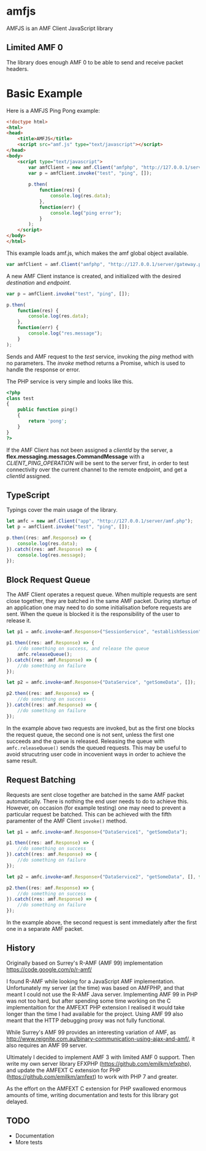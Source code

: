 amfjs
=====

AMFJS is an AMF Client JavaScript library 

## Limited AMF 0

The library does enough AMF 0 to be able to send and receive packet headers. 

# Basic Example

Here is a AMFJS Ping Pong example:

```html
<!doctype html>
<html>
<head>
    <title>AMFJS</title>
    <script src="amf.js" type="text/javascript"></script>
</head>
<body>
    <script type="text/javascript">
        var amfClient = new amf.Client("amfphp", "http://127.0.0.1/server/gateway.php");
        var p = amfClient.invoke("test", "ping", []);
        
        p.then(
            function(res) {
                console.log(res.data);
            },
            function(err) {
                console.log("ping error");
            }
        );
    </script>
</body>
</html>
```

This example loads amf.js, which makes the amf global object available.

```javascript
var amfClient = amf.Client("amfphp", "http://127.0.0.1/server/gateway.php");
```

A new AMF Client instance is created, and initialized with the desired  _destination_ and _endpoint_.


```javascript
var p = amfClient.invoke("test", "ping", []);

p.then(
    function(res) {
        console.log(res.data);
    },
    function(err) {
        console.log("res.message");
    }
);
```

Sends and AMF request to the _test_ service, invoking the _ping_ method with no parameters. The _invoke_ method returns a Promise, which is used to handle the response or error.


The PHP service is very simple and looks like this.

```php
<?php
class test
{
    public function ping()
    {
        return 'pong';
    }
}
?>
```

If the AMF Client has not been assigned a _clientId_ by the server, a __flex.messaging.messages.CommandMessage__  with a _CLIENT_PING_OPERATION_ will be sent to the server first, in order to test connectivity over the current channel to the remote endpoint, and get a _clientId_ assigned.


## TypeScript

Typings cover the main usage of the library.

```typescript
let amfc = new amf.Client("app", "http://127.0.0.1/server/amf.php");
let p = amfClient.invoke("test", "ping", []);

p.then((res: amf.Response) => {
    console.log(res.data);
}).catch((res: amf.Response) => {
    console.log(res.message);
});
```

## Block Request Queue

The AMF Client operates a request queue. When multiple requests are sent close together, they are batched in the same AMF packet. During startup of an application one may need to do some initialisation before requests are sent. When the queue is blocked it is the responsibility of the user to release it.

```typescript
let p1 = amfc.invoke<amf.Response>("SessionService", "establishSession", [], true);

p1.then((res: amf.Response) => {
    //do something on success, and release the queue
    amfc.releaseQueue();
}).catch((res: amf.Response) => {
    //do something on failure
});

let p2 = amfc.invoke<amf.Response>("DataService", "getSomeData", []);

p2.then((res: amf.Response) => {
    //do something on success
}).catch((res: amf.Response) => {
    //do something on failure
});

```

In the example above two requests are invoked, but as the first one blocks the request queue, the second one is not sent, unless the first one succeeds and the queue is released. Releasing the queue with `amfc.releaseQueue()` sends the queued requests. This may be useful to avoid strucutring user code in incovenient ways in order to achieve the same result.


## Request Batching

Requests are sent close together are batched in the same AMF packet automatically. There is nothing the end user needs to do to achieve this. However, on occasion (for example testing) one may need to prevent a particular request be batched. This can be achieved with the fifth paramenter of the AMF Client `invoke()` method.


```typescript
let p1 = amfc.invoke<amf.Response>("DataService1", "getSomeData");

p1.then((res: amf.Response) => {
    //do something on success
}).catch((res: amf.Response) => {
    //do something on failure
});

let p2 = amfc.invoke<amf.Response>("DataService2", "getSomeData", [], false, true);

p2.then((res: amf.Response) => {
    //do something on success
}).catch((res: amf.Response) => {
    //do something on failure
});
```

In the example above, the second request is sent immediately after the first one in a separate AMF packet.


## History

Originally based on Surrey's R-AMF (AMF 99) implementation https://code.google.com/p/r-amf/

I found R-AMF while looking for a JavaScript AMF implementation. Unfortunately my server (at the time) was based on AMFPHP, and that meant I could not use the R-AMF Java server. Implementing AMF 99 in PHP was not too hard, but after spending some time working on the C implementaition for the AMFEXT PHP extension I realised it would take longer than the time I had available for the project. Using AMF 99 also meant that the HTTP debugging proxy was not fully functional.

While Surrey's AMF 99 provides an interesting variation of AMF, as http://www.reignite.com.au/binary-communication-using-ajax-and-amf/, it also requires an AMF 99 server.

Ultimately I decided to implement AMF 3 with limited AMF 0 support. Then write my own server library EFXPHP (https://github.com/emilkm/efxphp), and update the AMFEXT C extension for PHP (https://github.com/emilkm/amfext) to work with PHP 7 and greater.

As the effort on the AMFEXT C extension for PHP swallowed enormous amounts of time, writing documentation and tests for this library got delayed.

  
## TODO

* Documentation
* More tests
